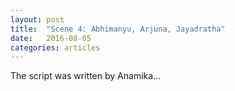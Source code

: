 ```yaml
---
layout: post
title:  "Scene 4: Abhimanyu, Arjuna, Jayadratha"
date:   2016-08-05
categories: articles
---
```


The script was written by Anamika...